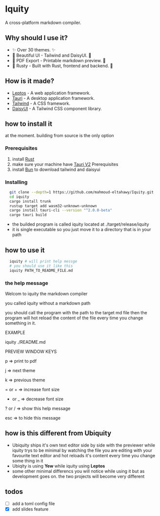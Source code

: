 # Iquity
A cross-platform markdown compiler.

## Why should I use it?
- ✨ Over 30 themes. ✨
- 🦋 Beautiful UI - Tailwind and DaisyUI. 🦋
- 📂 PDF Export - Printable markdown preview. 📂
- 🦀 Rusty - Built with Rust, frontend and backend. 🦀

## How is it made?
- [Leptos](https://www.leptos.dev) - A web application framework.
- [Tauri](https://www.tauri.app) - A desktop application framework.
- [Tailwind](https://www.tailwindcss.com) - A CSS framework.
- [DaisyUI](https://www.daisyui.com) - A Tailwind CSS component library.

## how to install it
at the moment. building from source is the only option

### Prerequisites
1. install [Rust](https://www.rust-lang.org/)
2. make sure your machine have [Tauri V2](https://v2.tauri.app/start/prerequisites/) Prerequisites
4. install [Bun](https://bun.sh/) to download tailwind and daisyui

### Installing
```bash
  git clone --depth=1 https://github.com/mahmoud-eltahawy/Iquity.git
  cd iquity
  cargo install trunk
  rustup target add wasm32-unknown-unknown
  cargo install tauri-cli --version "^2.0.0-beta"
  cargo tauri build
```
- the builded program is called iquity located at ./target/release/iquity
- it is single executable so you just move it to a directory that is in your path

## how to use it
```bash
  iquity # will print help messge
  # you should use it like this
  iquity PATH_TO_README_FILE.md
```
### the help message
Welcom to iquity 
    the markdown compiler

you called iquity without a markdown path

you should call the program with the path to
the target md file then the program will hot reload
the content of the file every time you change 
something in it. 


EXAMPLE

iquity ./README.md


PREVIEW WINDOW KEYS    

p => print to pdf

j => next theme

k => previous theme

= or + => increase font size    

- or _ => decrease font size    

? or / => show this help message    

esc => to hide this message    



## how is this different from Ubiquity
- Ubiquity ships it's own text editor side by side with the previewer while iquity trys to be minimal by watching the file you are editing with your favourite text editor and hot reloads it's content every time you change some thing in it
- Ubiqity is using **Yew** while iquity using **Leptos**
- some other minimal differencs you will notice while using it but as development goes on. the two projects will become very different

## todos
- [ ] add a toml config file
- [X] add slides feature
